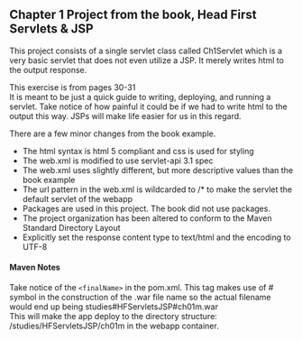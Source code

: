 <h2>Chapter 1 Project from the book, Head First Servlets &amp; JSP</h2>

<p>This project consists of a single servlet class called Ch1Servlet which is a very basic servlet that does not 
even utilize a JSP. It merely writes html to the output response.
</p>

<p>This exercise is from pages 30-31</br>
It is meant to be just a quick guide to writing, deploying, and running a servlet. Take notice of how painful it could be 
if we had to write html to the output this way. JSPs will make life easier for us in this regard.
</p>

<p>There are a few minor changes from the book example.
<ul>
	<li>The html syntax is html 5 compliant and css is used for styling</li>
	<li>The web.xml is modified to use servlet-api 3.1 spec</li>
	<li>The web.xml uses slightly different, but more descriptive values than the book example</li>
	<li>The url pattern in the web.xml is wildcarded to /* to make the servlet the default servlet of the webapp</li>
	<li>Packages are used in this project. The book did not use packages.</li>
	<li>The project organization has been altered to conform to the Maven Standard Directory Layout</li>
	<li>Explicitly set the response content type to text/html and the encoding to UTF-8</li>
</ul>
</p>

<h4>Maven Notes</h4>
<p>
Take notice of the <code>&lt;finalName&gt;</code> in the pom.xml.  This tag makes use of # symbol in the 
construction of the .war file name so the actual filename would end up being studies#HFServletsJSP#ch01m.war</br>
This will make the app deploy to the directory structure:  /studies/HFServletsJSP/ch01m in the webapp 
container.
</p>
